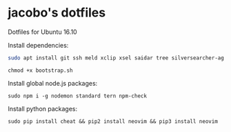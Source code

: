 jacobo's dotfiles
=================

Dotfiles for Ubuntu 16.10

Install dependencies:

```sh
sudo apt install git ssh meld xclip xsel saidar tree silversearcher-ag
```

```
chmod +x bootstrap.sh
```

Install global node.js packages:

```
sudo npm i -g nodemon standard tern npm-check
```

Install python packages:

```
sudo pip install cheat && pip2 install neovim && pip3 install neovim
```
